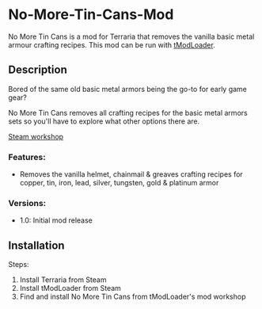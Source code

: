 # No-More-Tin-Cans-Mod

No More Tin Cans is a mod for Terraria that removes the vanilla basic metal armour crafting recipes. This mod can be run with [tModLoader](https://github.com/tModLoader/tModLoader).

## Description

Bored of the same old basic metal armors being the go-to for early game gear?

No More Tin Cans removes all crafting recipes for the basic metal armors sets so you'll have to explore what other options there are.

[Steam workshop](https://steamcommunity.com/sharedfiles/filedetails/?id=3455268914)

### Features:
- Removes the vanilla helmet, chainmail & greaves crafting recipes for copper, tin, iron, lead, silver, tungsten, gold & platinum armor

### Versions:
- 1.0: Initial mod release

## Installation
Steps:
1. Install Terraria from Steam
2. Install tModLoader from Steam
3. Find and install No More Tin Cans from tModLoader's mod workshop
